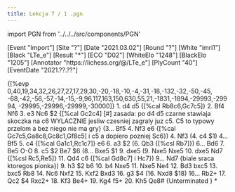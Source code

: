 ```yaml
---
title: Lekcja 7 / 1 .pgn
---
```


import PGN from '../../../src/components/PGN'

<PGN>
﻿[Event "Import"]
[Site "?"]
[Date "2021.03.02"]
[Round "?"]
[White "imri1"]
[Black "LTe_e"]
[Result "*"]
[ECO "D02"]
[WhiteElo "1248"]
[BlackElo "1205"]
[Annotator "https://lichess.org/@/LTe_e"]
[PlyCount "40"]
[EventDate "2021.??.??"]

 {[%evp 0,40,19,34,32,26,27,27,17,29,30,-20,-18,-10,-4,-31,-18,-132,-32,-50,-45, -68,-42,-56,-57,-14,-15,-9,96,117,163,150,630,55,21,-1831,-1894,-29993,-29994, -29995,-29996,-29999,-30000]} 1. d4 d5 {[%cal Rb8c6,Gc7c5]} 2. Bf4 Nf6 3. e3 Nc6 $2 {[%cal Gc2c4] [#] zasada: po d4 d5 czarne stawiaja skoczka na c6 WYLACZNIE jesliw czesniej zagraly juz c5. C5 to typowy przelom a bez niego nie ma gry} (3... Bf5 4. Nf3 e6 {[%cal Gc7c5,Ga8c8,Gc8c1,Gf8c5] i c5 a dopiero pozniej Sc6}) 4. Nf3 (4. c4 $1) 4... Bf5 5. c4 {[%cal Ga1c1,Rc1c7]} e6 6. a3 $2 (6. Qb3 {[%csl Rb7]}) 6... Bd6 7. Be5 O-O 8. c5 $2 Be7 $6 (8... Bxe5 $1 9. dxe5 (9. Nxe5 Nxe5 10. dxe5 Nd7 {[%csl Rc5,Re5]} 11. Qd4 c6 {[%cal Gd8c7] i Hc7}) 9... Nd7 {biale sraca ktoregos pionka}) 9. h3 $2 b6 10. b4 Nxe5 11. Nxe5 Ne4 12. Bd3 bxc5 13. bxc5 Rb8 14. Nc6 Nxf2 15. Kxf2 Bxd3 16. g3 $4 (16. Nxd8 $18) 16... Rb2+ 17. Qc2 $4 Rxc2+ 18. Kf3 Be4+ 19. Kg4 f5+ 20. Kh5 Qe8# {Unterminated } *


</PGN>
